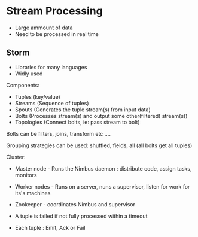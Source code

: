 # Stream Processing
- Large ammount of data
- Need to be processed in real time

## Storm
- Libraries for many languages
- Widly used

Components:
- Tuples (key/value)
- Streams (Sequence of tuples)
- Spouts (Generates the tuple stream(s) from input data)
- Bolts (Processes stream(s) and output some other(filtered) stream(s))
- Topologies (Connect bolts, ie: pass stream to bolt)

Bolts can be filters, joins, transform etc ....

Grouping strategies can be used: shuffled, fields, all (all bolts get all tuples)

Cluster:
- Master node - Runs the Nimbus daemon :  distribute code, assign tasks, monitors
- Worker nodes - Runs on a server, nuns a supervisor, listen for work for its's machines
- Zookeeper - coordinates Nimbus and supervisor

- A tuple is failed if not fully processed within a timeout
- Each tuple : Emit, Ack or Fail
